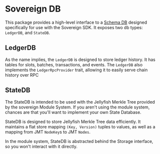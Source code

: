 # Sovereign DB

This package provides a high-level interface to a [Schema DB](../schemadb/README.md) designed specifically for use with the Sovereign SDK.
It exposes two db types: `LedgerDB`, and `StateDB`.

## LedgerDB

As the name implies, the `LedgerDB` is designed to store ledger history. It has tables for slots, batches, transactions, and events.
The `LedgerDB` also implements the `LedgerRpcProvider` trait, allowing it to easily serve chain history over RPC

## StateDB

The StateDB is intended to be used with the Jellyfish Merkle Tree provided by the sovereign Module System. If you aren't using the
module system, chances are that you'll want to implement your own State Database.

StateDB is designed to store Jellyfish Merkle Tree data efficiently. It maintains a flat store mapping `(Key, Version)` tuples
to values, as well as a mapping from JMT `NodeKey`s to JMT `Nodes`.

In the module system, StateDB is abstracted behind the Storage interface, so you won't interact with it directly.

